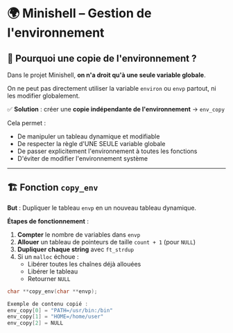 # 🌍 Minishell – Gestion de l'environnement

## 📝 Pourquoi une copie de l'environnement ?

Dans le projet Minishell, **on n'a droit qu'à une seule variable globale**.

On ne peut pas directement utiliser la variable `environ` ou `envp` partout, ni les modifier globalement.

✅ **Solution** : créer une **copie indépendante de l'environnement** → `env_copy`

Cela permet :

- De manipuler un tableau dynamique et modifiable
- De respecter la règle d'UNE SEULE variable globale
- De passer explicitement l'environnement à toutes les fonctions
- D'éviter de modifier l'environnement système

---

## 🏗️ Fonction `copy_env`

**But** : Dupliquer le tableau `envp` en un nouveau tableau dynamique.

**Étapes de fonctionnement** :

1. **Compter** le nombre de variables dans `envp`
2. **Allouer** un tableau de pointeurs de taille `count + 1` (pour `NULL`)
3. **Dupliquer chaque string** avec `ft_strdup`
4. Si un `malloc` échoue :
   - Libérer toutes les chaînes déjà allouées
   - Libérer le tableau
   - Retourner `NULL`

```c
char **copy_env(char **envp);

Exemple de contenu copié :
env_copy[0] = "PATH=/usr/bin:/bin"
env_copy[1] = "HOME=/home/user"
env_copy[2] = NULL